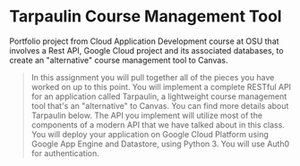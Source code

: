 # Tarpaulin Course Management Tool

Portfolio project from Cloud Application Development course at OSU that involves a Rest API, Google Cloud project and its associated databases, to create an "alternative" course management tool to Canvas.

> In this assignment you will pull together all of the pieces you have worked on up to this point. You will implement a complete RESTful API for an application called Tarpaulin, a lightweight course management tool that's an "alternative" to Canvas. You can find more details about Tarpaulin below. The API you implement will utilize most of the components of a modern API that we have talked about in this class. You will deploy your application on Google Cloud Platform using Google App Engine and Datastore, using Python 3. You will use Auth0 for authentication.
